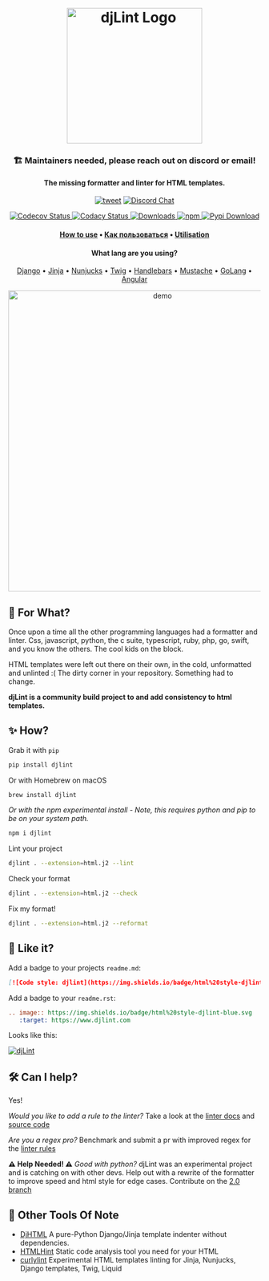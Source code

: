 <h1 align="center">
  <br>
  <a href="https://www.djlint.com"><img src="https://raw.githubusercontent.com/djlint/djLint/master/docs/src/static/img/icon.png" alt="djLint Logo" width="270"></a>
  <br>
</h1>
<h3 align="center">🏗️ Maintainers needed, please reach out on discord or email!</h3>
<h4 align="center">The missing formatter and linter for HTML templates.</h4>

<p align="center">
    <a href="https://twitter.com/intent/tweet?text=djLint%20%7C%20The%20missing%20formatter%20and%20linter%20for%20HTML%20templates.&url=https://djlint.com/&hashtags=djlint,html-templates,django,jinja,developers"><img alt="tweet" src="https://img.shields.io/twitter/url/http/shields.io.svg?style=social" /></a>
    <a href="https://discord.gg/taghAqebzU">
     <img src="https://badgen.net/discord/online-members/taghAqebzU?icon=discord&label" alt="Discord Chat">
   </a>
    </p>
    <p align="center">
   <a href="https://codecov.io/gh/djlint/djlint">
     <img src="https://codecov.io/gh/djlint/djlint/branch/master/graph/badge.svg?token=eNTG721BAA" alt="Codecov Status">
   </a>
   <a href="https://www.codacy.com/gh/djlint/djlint/dashboard?utm_source=github.com&amp;utm_medium=referral&amp;utm_content=djlint/djlint&amp;utm_campaign=Badge_Grade">
     <img src="https://app.codacy.com/project/badge/Grade/dba6338b0e7a4de896b45b382574f369" alt="Codacy Status">
   </a>
   <a href="https://pepy.tech/project/djlint">
     <img src="https://pepy.tech/badge/djlint" alt="Downloads">
   </a>
   <a href="https://www.npmjs.com/package/djlint">
       <img alt="npm" src="https://img.shields.io/npm/dt/djlint?label=npm%20downloads">
   </a>
   <a href="https://pypi.org/project/djlint/">
     <img src="https://img.shields.io/pypi/v/djlint" alt="Pypi Download">
   </a>
</p>

<h4 align="center"><a href="https://www.djlint.com">How to use</a> • <a href="https://www.djlint.com/ru/">Как пользоваться</a> • <a href="https://www.djlint.com/fr/">Utilisation</a></h4>
<h4 align="center">What lang are you using?</h4>

<p align="center">
   <a href="https://djlint.com/docs/languages/django/">Django</a> • <a href="https://djlint.com/docs/languages/jinja/">Jinja</a> • <a href="https://djlint.com/docs/languages/nunjucks/">Nunjucks</a> • <a href="https://djlint.com/docs/languages/twig/">Twig</a> • <a href="https://djlint.com/docs/languages/handlebars/">Handlebars</a> • <a href="https://djlint.com/docs/languages/mustach/">Mustache</a> • <a href="https://djlint.com/docs/languages/golang/">GoLang</a> • <a href="https://djlint.com/docs/languages/angular/">Angular</a>
</p>

<p align="center">
  <img src="https://github.com/djlint/djLint/blob/aa9097660d4a2e840450de5456f656c42bc7dd34/docs/src/static/img/demo-min.gif" alt="demo" width="600">
</p>

## 🤔 For What?

Once upon a time all the other programming languages had a formatter and linter. Css, javascript, python, the c suite, typescript, ruby, php, go, swift, and you know the others. The cool kids on the block.

HTML templates were left out there on their own, in the cold, unformatted and unlinted :( The dirty corner in your repository. Something had to change.

**djLint is a community build project to and add consistency to html templates.**

## ✨ How?

Grab it with `pip`

```bash
pip install djlint
```

Or with Homebrew on macOS

```bash
brew install djlint
```

_Or with the npm experimental install - Note, this requires python and pip to be on your system path._

```bash
npm i djlint
```

Lint your project

```bash
djlint . --extension=html.j2 --lint
```

Check your format

```bash
djlint . --extension=html.j2 --check
```

Fix my format!

```bash
djlint . --extension=html.j2 --reformat
```

## 💙 Like it?

Add a badge to your projects `readme.md`:

```md
[![Code style: djlint](https://img.shields.io/badge/html%20style-djlint-blue.svg)](https://www.djlint.com)
```

Add a badge to your `readme.rst`:

```rst
.. image:: https://img.shields.io/badge/html%20style-djlint-blue.svg
   :target: https://www.djlint.com
```

Looks like this:

[![djLint](https://img.shields.io/badge/html%20style-djLint-blue.svg)](https://github.com/djlint/djlint)

## 🛠️ Can I help?

Yes!

_Would you like to add a rule to the linter?_ Take a look at the [linter docs](https://djlint.com/docs/linter/) and [source code](https://github.com/djlint/djLint/blob/master/djlint/rules.yaml)

_Are you a regex pro?_ Benchmark and submit a pr with improved regex for the [linter rules](https://github.com/djlint/djLint/blob/master/djlint/rules.yaml)

**⚠️ Help Needed! ⚠️** _Good with python?_ djLint was an experimental project and is catching on with other devs. Help out with a rewrite of the formatter to improve speed and html style for edge cases. Contribute on the [2.0 branch](https://github.com/djlint/djLint/tree/block_indent)

## 🏃 Other Tools Of Note

- [DjHTML](https://github.com/rtts/djhtml) A pure-Python Django/Jinja template indenter without dependencies.
- [HTMLHint](https://htmlhint.com) Static code analysis tool you need for your HTML
- [curlylint](https://www.curlylint.org) Experimental HTML templates linting for Jinja, Nunjucks, Django templates, Twig, Liquid
